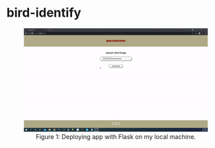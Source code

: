 # bird-identify

<div align="center">

<figure>
<img src="images/deployment3.gif"><br/>
  <figcaption>Figure 1: Deploying app with Flask on my local machine.</figcaption>
</figure>

</div>
 
<br/><br/>
